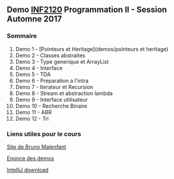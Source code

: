 ## Demo [INF2120](http://www.etudier.uqam.ca/cours?sigle=INF2120&p=7416) Programmation II - Session Automne 2017

### Sommaire

1. Demo 1 - [Pointeurs et Heritage](demos/pointeurs et heritage)
2. Demo 2 - Classes abstraites
3. Demo 3 - Type generique et ArrayList
4. Demo 4 - Interface
5. Demo 5 - TDA
6. Demo 6 - Preparation a l'intra
7. Demo 7 - Iterateur et Recursion
8. Demo 8 - Stream et abstraction lambda
9. Demo 9 - Interface utilisateur
10. Demo 10 - Recherche Binaire
11. Demo 11 - ABR
12. Demo 12 - Tri

### Liens utiles pour le cours

[Site de Bruno Malenfant](http://www.labunix.uqam.ca/~malenfant_b/inf2120/inf2120.html)

[Enonce des demos](http://www.labunix.uqam.ca/~malenfant_b/inf2120/demo15.pdf)

[IntelliJ download](https://www.jetbrains.com/idea/download)

